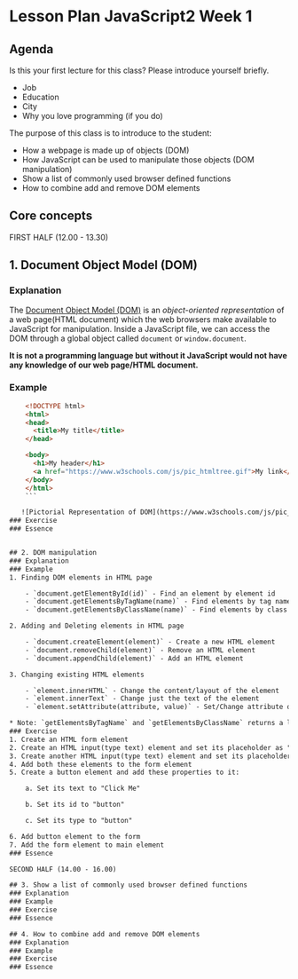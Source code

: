 # Lesson Plan JavaScript2 Week 1

## Agenda
Is this your first lecture for this class?
Please introduce yourself briefly.
  - Job
  - Education
  - City
  - Why you love programming (if you do)
  
The purpose of this class is to introduce to the student:
- How a webpage is made up of objects (DOM)
- How JavaScript can be used to manipulate those objects (DOM manipulation)
- Show a list of commonly used browser defined functions
- How to combine add and remove DOM elements

## Core concepts

FIRST HALF (12.00 - 13.30)

## 1. Document Object Model (DOM)

### Explanation
The [Document Object Model (DOM)](https://developer.mozilla.org/en-US/docs/Web/API/Document_Object_Model/Introduction) is an _object-oriented representation_ of a web page(HTML document) which the web browsers make available to JavaScript for manipulation. Inside a JavaScript file, we can access the DOM through a global object called `document` or `window.document`.

 **It is not a programming language but without it JavaScript would not have any knowledge of our web page/HTML document.**
### Example
```HTML
    <!DOCTYPE html>
    <html>
    <head>
      <title>My title</title>
    </head>

    <body>
      <h1>My header</h1>
      <a href="https://www.w3schools.com/js/pic_htmltree.gif">My link</a>
    </body>
    </html>
    ```

   ![Pictorial Representation of DOM](https://www.w3schools.com/js/pic_htmltree.gif)
### Exercise
### Essence


## 2. DOM manipulation
### Explanation
### Example
1. Finding DOM elements in HTML page

    - `document.getElementById(id)` - Find an element by element id
    - `document.getElementsByTagName(name)` - Find elements by tag name
    - `document.getElementsByClassName(name)` - Find elements by class name

2. Adding and Deleting elements in HTML page

    - `document.createElement(element)` - Create a new HTML element
    - `document.removeChild(element)` - Remove an HTML element
    - `document.appendChild(element)` - Add an HTML element

3. Changing existing HTML elements

    - `element.innerHTML` - Change the content/layout of the element
    - `element.innerText` - Change just the text of the element
    - `element.setAttribute(attribute, value)` - Set/Change attribute of an element

* Note: `getElementsByTagName` and `getElementsByClassName` returns a list of all matched elements. However, this is not the usual JavaScript array but an HTMLCollection List. A detailed list of APIs available on the DOM can be found [here](https://developer.mozilla.org/en-US/docs/Web/API/Document).
### Exercise
1. Create an HTML form element
2. Create an HTML input(type text) element and set its placeholder as "First Name"
3. Create another HTML input(type text) element and set its placeholder as "Last Name"
4. Add both these elements to the form element
5. Create a button element and add these properties to it:

    a. Set its text to "Click Me"

    b. Set its id to "button"

    c. Set its type to "button"

6. Add button element to the form
7. Add the form element to main element
### Essence

SECOND HALF (14.00 - 16.00)

## 3. Show a list of commonly used browser defined functions
### Explanation
### Example
### Exercise
### Essence

## 4. How to combine add and remove DOM elements
### Explanation
### Example
### Exercise
### Essence
